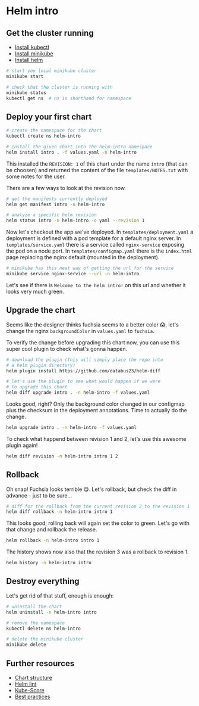# Helm intro

## Get the cluster running

- [Install kubectl](https://kubernetes.io/docs/tasks/tools/#kubectl)
- [Install minikube](https://minikube.sigs.k8s.io/docs/start/)
- [Install helm](https://helm.sh/docs/intro/install/#from-script)

```bash
# start you local minikube cluster
minikube start

# check that the cluster is running with
minikube status
kubectl get ns  # ns is shorthand for namespace
```

## Deploy your first chart

```bash
# create the namespace for the chart
kubectl create ns helm-intro

# install the given chart into the helm-intro namespace
helm install intro . -f values.yaml -n helm-intro
```

This installed the `REVISION: 1` of this chart under the name
`intro` (that can be choosen) and returned the content of the
file `templates/NOTES.txt` with some notes for the user.

There are a few ways to look at the revision now.

```bash
# get the manifests currently deployed
helm get manifest intro -n helm-intro

# analyze a specific helm revision
helm status intro -n helm-intro -o yaml --revision 1
```

Now let's checkout the app we've deployed.
In `templates/deployment.yaml` a deployment is defined with
a pod template for a default nginx server.
In `templates/service.yaml` there is a service called `nginx-service`
exposing the pod on a node port.
In `templates/configmap.yaml` there is the `index.html` page
replacing the nginx default (mounted in the deployment).

```bash
# minikube has this neat way of getting the url for the service
minikube service nginx-service --url -n helm-intro
```

Let's see if there is `Welcome to the helm intro!` on this url
and whether it looks very much green.

## Upgrade the chart

Seems like the designer thinks fuchsia seems to a better color 😱,
let's change the nginx `backgroundColor` in `values.yaml` to `fuchsia`.

To verify the change before upgrading this chart now, you can
use this super cool plugin to check what's gonna happen.

```bash
# download the plugin (this will simply place the repo into
# a helm plugin directory)
helm plugin install https://github.com/databus23/helm-diff

# let's use the plugin to see what would happen if we were
# to upgrade this chart
helm diff upgrade intro . -n helm-intro -f values.yaml
```

Looks good, right? Only the background color changed in our
configmap plus the checksum in the deployment annotations.
Time to actually do the change.

```bash
helm upgrade intro . -n helm-intro -f values.yaml
```

To check what happend between revision 1 and 2, let's use this
awesome plugin again!

```bash
helm diff revision -n helm-intro intro 1 2
```

## Rollback

Oh snap! Fuchsia looks terrible 😋.
Let's rollback, but check the diff in advance - just to be sure...

```bash
# diff for the rollback from the current revision 2 to the revision 1
helm diff rollback -n helm-intro intro 1
```

This looks good, rolling back will again set the color to green.
Let's go with that change and rollback the release.

```bash
helm rollback -n helm-intro intro 1
```

The history shows now also that the revision 3 was a rollback to
revision 1.

```bash
helm history -n helm-intro intro
```

## Destroy everything

Let's get rid of that stuff, enough is enough:

```bash
# uninstall the chart
helm uninstall -n helm-intro intro

# remove the namespace
kubectl delete ns helm-intro

# delete the minikube cluster
minikube delete
```

## Further resources

- [Chart structure](./chart-structure.md)
- [Helm lint](https://helm.sh/docs/helm/helm_lint/)
- [Kube-Score](https://github.com/zegl/kube-score#example-with-helm)
- [Best practices](https://codersociety.com/blog/articles/helm-best-practices)
